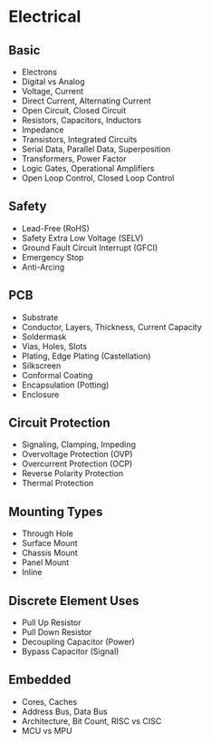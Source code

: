 # Electrical

## Basic

* Electrons
* Digital vs Analog
* Voltage, Current
* Direct Current, Alternating Current
* Open Circuit, Closed Circuit
* Resistors, Capacitors, Inductors
* Impedance
* Transistors, Integrated Circuits
* Serial Data, Parallel Data, Superposition
* Transformers, Power Factor
* Logic Gates, Operational Amplifiers
* Open Loop Control, Closed Loop Control

## Safety

* Lead-Free (RoHS)
* Safety Extra Low Voltage (SELV)
* Ground Fault Circuit Interrupt (GFCI)
* Emergency Stop
* Anti-Arcing

## PCB

* Substrate
* Conductor, Layers, Thickness, Current Capacity
* Soldermask
* Vias, Holes, Slots
* Plating, Edge Plating (Castellation)
* Silkscreen
* Conformal Coating
* Encapsulation (Potting)
* Enclosure

## Circuit Protection

* Signaling, Clamping, Impeding
* Overvoltage Protection (OVP)
* Overcurrent Protection (OCP)
* Reverse Polarity Protection
* Thermal Protection

## Mounting Types

* Through Hole
* Surface Mount
* Chassis Mount
* Panel Mount
* Inline

## Discrete Element Uses

* Pull Up Resistor
* Pull Down Resistor
* Decoupling Capacitor (Power)
* Bypass Capacitor (Signal)

## Embedded

* Cores, Caches
* Address Bus, Data Bus
* Architecture, Bit Count, RISC vs CISC
* MCU vs MPU

